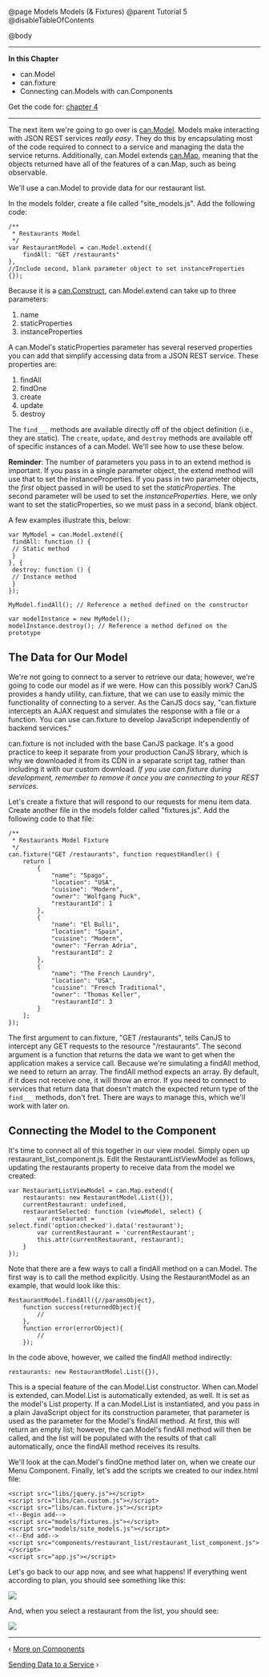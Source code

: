@page Models Models (& Fixtures)
@parent Tutorial 5
@disableTableOfContents

@body

<div class="getting-started">

- - - -
**In this Chapter**
 - can.Model
 - can.fixture
 - Connecting can.Models with can.Components

Get the code for: [chapter 4](https://github.com/bitovi/canjs/blob/guides-overhaul/guides/examples/PlaceMyOrder/ch-4_canjs-getting-started.zip?raw=true)

- - -

The next item we're going to go over is [can.Model](../docs/can.Model.html). Models make interacting
with JSON REST services *really easy*. They do this by encapsulating most of
the code required to connect to a service and managing the data the service
returns. Additionally, can.Model extends [can.Map](../docs/can.Map.html), meaning that the objects
returned have all of the features of a can.Map, such as being observable.

We'll use a can.Model to provide data for our restaurant list.

In the models folder, create a file called "site_models.js". Add the
following code:

```
/**
 * Restaurants Model
 */
var RestaurantModel = can.Model.extend({
	findAll: "GET /restaurants"
},
//Include second, blank parameter object to set instanceProperties
{});
```

Because it is a [can.Construct](../docs/can.Construct.html), can.Model.extend can take up to three parameters:

1. name
2. staticProperties
3. instanceProperties

A can.Model's staticProperties parameter has several reserved properties you
can add that simplify accessing data from a JSON REST service. These
properties are:

1. findAll
2. findOne
3. create
4. update
5. destroy

The `find___` methods are available directly off of the object definition (i.e.,
they are static). The `create`, `update`, and `destroy` methods are available off of
specific instances of a can.Model. We'll see how to use these below.

**Reminder**: The number of parameters you pass in to an extend method is
important. If you pass in a single parameter object, the extend method will
use that to set the instanceProperties. If you pass in two parameter
objects, the *first* object passed in will be used to set the
*staticProperties*. The second parameter will be used to set the
*instanceProperties*. Here, we only want to set the staticProperties, so we
must pass in a second, blank object.

A few examples illustrate this, below:

```
var MyModel = can.Model.extend({
 findAll: function () {
 // Static method
 }
}, {
 destroy: function () {
 // Instance method
 }
});

MyModel.findAll(); // Reference a method defined on the constructor

var modelInstance = new MyModel();
modelInstance.destroy(); // Reference a method defined on the prototype
```

## The Data for Our Model

We're not going to connect to a server to retrieve our data; however, we're
going to code our model as if we were. How can this possibly work? CanJS
provides a handy utility, can.fixture, that we can use to easily mimic the
functionality of connecting to a server. As the CanJS docs say, "can.fixture
intercepts an AJAX request and simulates the response with a file or a
function. You can use can.fixture to develop JavaScript independently of
backend services."

can.fixture is not included with the base CanJS package. It's a good practice
to keep it separate from your production CanJS library, which is why we
downloaded it from its CDN in a separate script tag, rather than including it
with our custom download. *If you use can.fixture during development, remember
to remove it once you are connecting to your REST services*.

Let's create a fixture that will respond to our requests for menu item data.
Create another file in the models folder called "fixtures.js". Add the
following code to that file:

```
/**
 * Restaurants Model Fixture
 */
can.fixture("GET /restaurants", function requestHandler() {
	return [
		{
			"name": "Spago",
			"location": "USA",
			"cuisine": "Modern",
			"owner": "Wolfgang Puck",
			"restaurantId": 1
		},
		{
			"name": "El Bulli",
			"location": "Spain",
			"cuisine": "Modern",
			"owner": "Ferran Adria",
			"restaurantId": 2
		},
		{
			"name": "The French Laundry",
			"location": "USA",
			"cuisine": "French Traditional",
			"owner": "Thomas Keller",
			"restaurantId": 3
		}
	];
});
```

The first argument to can.fixture, "GET /restaurants", tells CanJS to
intercept any GET requests to the resource "/restaurants". The second argument
is a function that returns the data we want to get when the application makes
a service call. Because we're simulating a findAll method, we need to return
an array. The findAll method expects an array. By default, if it does not
receive one, it will throw an error. If you need to connect to services that
return data that doesn't match the expected return type of the `find___`
methods, don't fret. There are ways to manage this, which we'll work with
later on.

## Connecting the Model to the Component

It's time to connect all of this together in our view model. Simply open up
restaurant_list_component.js. Edit the RestaurantListViewModel as follows,
updating the restaurants property to receive data from the model we created:

```
var RestaurantListViewModel = can.Map.extend({
	restaurants: new RestaurantModel.List({}),
	currentRestaurant: undefined,
	restaurantSelected: function (viewModel, select) {
		var restaurant = select.find('option:checked').data('restaurant');
		var currentRestaurant = 'currentRestaurant';
		this.attr(currentRestaurant, restaurant);
	}
});
```

Note that there are a few ways to call a findAll method on a can.Model. The
first way is to call the method explicitly. Using the RestaurantModel as an
example, that would look like this:

```
RestaurantModel.findAll({//paramsObject},
	function success(returnedObject){
		//
	},
	function error(errorObject){
		//
	});
```

In the code above, however, we called the findAll method indirectly:

```
restaurants: new RestaurantModel.List({}),
```

This is a special feature of the can.Model.List constructor. When can.Model is
extended, can.Model.List is automatically extended, as well. It is set as the
model's List property. If a can.Model.List is instantiated, and you pass in a
plain JavaScript object for its construction parameter, that parameter is used
as the parameter for the Model's findAll method. At first, this will return an
empty list; however, the can.Model's findAll method will then be called, and
the list will be populated with the results of that call automatically, once
the findAll method receives its results.

We'll look at the can.Model's findOne method later on, when we create our Menu
Component. Finally, let's add the scripts we created to our index.html file:

```
<script src="libs/jquery.js"></script>
<script src="libs/can.custom.js"></script>
<script src="libs/can.fixture.js"></script>
<!--Begin add-->
<script src="models/fixtures.js"></script>
<script src="models/site_models.js"></script>
<!--End add-->
<script src="components/restaurant_list/restaurant_list_component.js"></script>
<script src="app.js"></script>
```

Let's go back to our app now, and see what happens! If everything went
according to plan, you should see something like this:

![](../can/guides/images/4_models/FinalRestaurantComponentNoSelect.png)

And, when you select a restaurant from the list, you should see:

![](../can/guides/images/4_models/FinalRestaurantComponentSelect.png)

- - -

<span class="pull-left">&lsaquo; [More on Components](Components2.html)</span>

<span class="pull-right">[Sending Data to a Service](Models2.html) &rsaquo;</span>

</div>